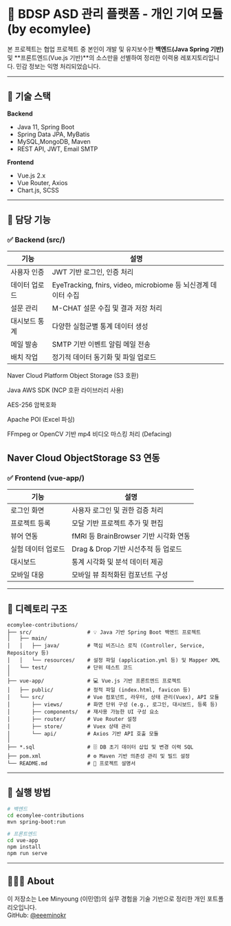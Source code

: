 # 🧠 BDSP ASD 관리 플랫폼 - 개인 기여 모듈 (by ecomylee)

본 프로젝트는 협업 프로젝트 중 본인이 개발 및 유지보수한 **백엔드(Java Spring 기반)** 및 **프론트엔드(Vue.js 기반)**의 소스만을 선별하여 정리한 이력용 레포지토리입니다. 민감 정보는 익명 처리되었습니다.

---

## 🔧 기술 스택

**Backend**
- Java 11, Spring Boot
- Spring Data JPA, MyBatis
- MySQL,MongoDB, Maven
- REST API, JWT, Email SMTP

**Frontend**
- Vue.js 2.x
- Vue Router, Axios
- Chart.js, SCSS

---

## 🧩 담당 기능

### ✅ Backend (src/)

| 기능 | 설명 |
|------|------|
| 사용자 인증 | JWT 기반 로그인, 인증 처리 |
| 데이터 업로드 | EyeTracking, fnirs, video, microbiome 등 뇌신경계 데이터 수집 |
| 설문 관리 | M-CHAT 설문 수집 및 결과 저장 처리 |
| 대시보드 통계 | 다양한 실험군별 통계 데이터 생성 |
| 메일 발송 | SMTP 기반 이벤트 알림 메일 전송 |
| 배치 작업 | 정기적 데이터 동기화 및 파일 업로드 |
Naver Cloud Platform Object Storage (S3 호환)

Java AWS SDK (NCP 호환 라이브러리 사용)

AES-256 암복호화

Apache POI (Excel 파싱)

FFmpeg or OpenCV 기반 mp4 비디오 마스킹 처리 (Defacing)

Naver Cloud ObjectStorage S3 연동
---

### ✅ Frontend (vue-app/)

| 기능 | 설명 |
|------|------|
| 로그인 화면 | 사용자 로그인 및 권한 검증 처리 |
| 프로젝트 등록 | 모달 기반 프로젝트 추가 및 편집 |
| 뷰어 연동 | fMRI 등 BrainBrowser 기반 시각화 연동 |
| 실험 데이터 업로드 | Drag & Drop 기반 시선추적 등 업로드 |
| 대시보드 | 통계 시각화 및 분석 데이터 제공 |
| 모바일 대응 | 모바일 뷰 최적화된 컴포넌트 구성 |

---

## 📁 디렉토리 구조

```
ecomylee-contributions/
├── src/                  # 💡 Java 기반 Spring Boot 백엔드 프로젝트
│   ├── main/
│   │   ├── java/         # 핵심 비즈니스 로직 (Controller, Service, Repository 등)
│   │   └── resources/    # 설정 파일 (application.yml 등) 및 Mapper XML
│   └── test/             # 단위 테스트 코드
│
├── vue-app/              # 💻 Vue.js 기반 프론트엔드 프로젝트
│   ├── public/           # 정적 파일 (index.html, favicon 등)
│   └── src/              # Vue 컴포넌트, 라우터, 상태 관리(Vuex), API 모듈
│       ├── views/        # 화면 단위 구성 (e.g., 로그인, 대시보드, 등록 등)
│       ├── components/   # 재사용 가능한 UI 구성 요소
│       ├── router/       # Vue Router 설정
│       ├── store/        # Vuex 상태 관리
│       └── api/          # Axios 기반 API 호출 모듈
│
├── *.sql                 # 🗄️ DB 초기 데이터 삽입 및 변경 이력 SQL
├── pom.xml               # ⚙️ Maven 기반 의존성 관리 및 빌드 설정
└── README.md             # 📘 프로젝트 설명서
```

---

## 🚀 실행 방법

```bash
# 백엔드
cd ecomylee-contributions
mvn spring-boot:run

# 프론트엔드
cd vue-app
npm install
npm run serve
```

---

## 🙋🏻‍♂️ About

이 저장소는 Lee Minyoung (이민영)의 실무 경험을 기술 기반으로 정리한 개인 포트폴리오입니다.  
GitHub: [@eeeminokr](https://github.com/eeeminokr)
